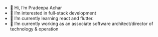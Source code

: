 - 👋 Hi, I’m Pradeepa Achar
- 👀 I’m interested in  full-stack development 
- 🌱 I’m currently learning react and flutter. 
- 💞️ I’m currently working as an associate software architect/director of technology & operation


